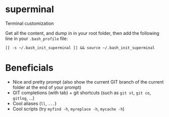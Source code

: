# superminal
Terminal customization

Get all the content, and dump in in your root folder, then add the following line in your `.bash_profile` file:

```
[[ -s ~/.bash_init_superminal ]] && source ~/.bash_init_superminal
```

# Beneficials
- Nice and pretty prompt (also show the current GIT branch of the current folder at the end of your prompt)
- GIT completions (with tab) + git shortcuts (such as `git st`, `git co`, `gitlog`, ...)
- Cool aliases (`ll`, `...`)
- Cool scripts (try `myfind -h`, `myreplace -h`, `mycache -h`)
